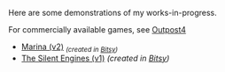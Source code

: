 Here are some demonstrations of my works-in-progress. 

For commercially available games, see [Outpost4](http://www.outpost4.net)

- [Marina (v2)](/mars.html) <sub>*(created in [Bitsy](bitsy.org))*</sub>
- [The Silent Engines (v1)](/silent.html) *(created in [Bitsy](bitsy.org))*
